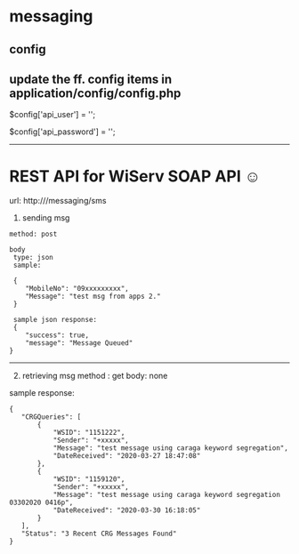 # messaging

## config
## update the ff. config items in application/config/config.php

$config['api_user'] = '<wiserv user>';
	
$config['api_password'] = '<wiserv password>';

--------------------------------------------------------------

# REST API for WiServ SOAP API ☺

url: http://<url>/messaging/sms

1. sending msg
```
method: post

body 
 type: json
 sample:
 
 {
    "MobileNo": "09xxxxxxxxx",
    "Message": "test msg from apps 2."
 }
 
 sample json response:
 {
    "success": true,
    "message": "Message Queued"
}
```
--------------------------------------------------

2. retrieving msg
 method : get
 body: none
 
 sample response:
 ```
 {
    "CRGQueries": [
        {
            "WSID": "1151222",
            "Sender": "+xxxxx",
            "Message": "test message using caraga keyword segregation",
            "DateReceived": "2020-03-27 18:47:08"
        },
        {
            "WSID": "1159120",
            "Sender": "+xxxxx",
            "Message": "test message using caraga keyword segregation 03302020 0416p",
            "DateReceived": "2020-03-30 16:18:05"
        }
    ],
    "Status": "3 Recent CRG Messages Found"
}
```
